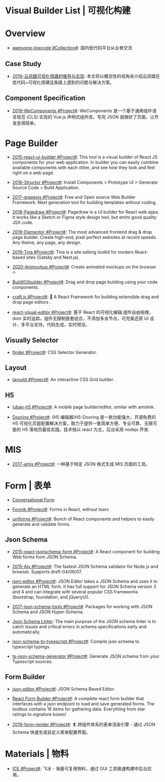 # Visual Builder List | 可视化构建

# Overview

- [awesome-lowcode #Collection#](https://github.com/taowen/awesome-lowcode): 国内低代码平台从业者交流

## Case Study

- [2019-云凤蝶可视化搭建的推导与实现](https://zhuanlan.zhihu.com/p/90746742): 本文将以概览性的视角来介绍云凤蝶在 低代码+可视化搭建这条路上遇到的问题与解决方案。

## Component Specification

- [2019-WeComponents #Project#](https://github.com/Tencent/WeComponents): WeComponents 是一个基于通用组件语言规范 (CLS) 实现的 Vue.js 声明式组件库，写完 JSON 就做好了页面，让开发变得简单。

# Page Builder

- [2015-react-ui-builder #Project#](https://github.com/Dmytro-Medzatiy/react-ui-builder): This tool is a visual builder of React JS components for your web application. In builder you can easily combine available components with each other, and see how they look and feel right on a web page.

- [2016-Structor #Project#](https://github.com/ipselon/structor): Install Components > Prototype UI > Generate Source Code > Build Application.

- [2017-grapesjs #Project#](https://github.com/artf/grapesjs): Free and Open source Web Builder Framework. Next generation tool for building templates without coding.

- [2018-Pagedraw #Project#](https://github.com/Pagedraw/pagedraw): Pagedraw is a UI builder for React web apps. It works like a Sketch or Figma style design tool, but emits good quality JSX code.

- [2019-Elementor #Project#](https://github.com/pojome/elementor): The most advanced frontend drag & drop page builder. Create high-end, pixel perfect websites at record speeds. Any theme, any page, any design.

- [2019-Tina #Project#](https://github.com/tinacms/tinacms): Tina is a site editing toolkit for modern React-based sites (Gatsby and Next.js).

- [2020-Animockup #Project#](https://github.com/alyssaxuu/animockup): Create animated mockups on the browser 🔥

- [BuildIO/builder #Project#](https://github.com/BuilderIO/builder): Drag and drop page building using your code components.

- [craft.js #Project#](https://github.com/prevwong/craft.js): 🚀 A React Framework for building extensible drag and drop page editors .

- [react-visual-editor #Project#](https://github.com/anye931123/react-visual-editor): 基于 React 的可视化编辑,组件自由拖拽，dom 实时追踪，组件无限制嵌套组合，不添加多余节点，可完美还原 UI 设计，多平台支持，代码生成，实时预览。

## Visually Selector

- [finder #Project#](https://github.com/antonmedv/finder): CSS Selector Generator.

## Layout

- [layoutit #Project#](https://www.layoutit.com/grid): An interactive CSS Grid builder.

## H5

- [luban-h5 #Project#](https://github.com/ly525/luban-h5): A mobile page builder/editor, similar with amolink.

- [Dooring #Project#](https://github.com/MrXujiang/h5-Dooring): (H5 编辑器)H5-Dooring 是一款功能强大，开源免费的 H5 可视化页面配置解决方案，致力于提供一套简单方便、专业可靠、无限可能的 H5 落地页最佳实践。技术栈以 react 为主，后台采用 nodejs 开发.

# MIS

- [2017-amis #Project#](https://github.com/baidu/amis): 一种基于特定 JSON 格式生成 MIS 页面的工具。

# Form | 表单

- [Conversational Form](https://github.com/space10-community/conversational-form)

- [Formik #Project#](https://github.com/jaredpalmer/formik): Forms in React, without tears

- [uniforms #Project#](https://github.com/vazco/uniforms): Bunch of React components and helpers to easily generate and validate forms.

## Json Schema

- [2015-react-jsonschema-form #Project#](https://github.com/mozilla-services/react-jsonschema-form): A React component for building Web forms from JSON Schema.

- [2015-Ajv #Project#](https://github.com/epoberezkin/ajv): The fastest JSON Schema validator for Node.js and browser. Supports draft-04/06/07.

- [json-editor #Project#](https://github.com/json-editor/json-editor): JSON Editor takes a JSON Schema and uses it to generate an HTML form. It has full support for JSON Schema version 3 and 4 and can integrate with several popular CSS frameworks (bootstrap, foundation, and jQueryUI).

- [2017-json-schema-tools #Project#](https://github.com/cloudflare/json-schema-tools): Packages for working with JSON Schema and JSON Hyper-Schema.

- [Json Schema Linter](https://www.json-schema-linter.com/): The main purpose of the JSON schema linter is to catch issues and critical errors in schema specifications early and automatically.

- [json-schema-to-typescript #Project#](https://github.com/bcherny/json-schema-to-typescript): Compile json schema to typescript typings.

- [ts-json-schema-generator #Project#](https://github.com/vega/ts-json-schema-generator): Generate JSON schema from your Typescript sources.

## Form Builder

- [json-editor #Project#](https://github.com/json-editor/json-editor): JSON Schema Based Editor

- [React Form Builder #Project#](https://github.com/blackjk3/react-form-builder): A complete react form builder that interfaces with a json endpoint to load and save generated forms. The toolbox contains 16 items for gathering data. Everything from star ratings to signature boxes!

- [2019-form-render #Project#](https://github.com/alibaba/form-render): 🏄 跨组件体系的表单渲染引擎 - 通过 JSON Schema 快速生成自定义表单配置界面。

# Materials | 物料

- [ICE #Project#](https://github.com/alibaba/ice): 飞冰 - 海量可复用物料，通过 GUI 工具极速构建中后台应用。
